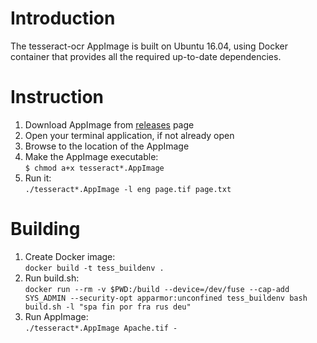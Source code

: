 # Introduction
The tesseract-ocr AppImage is built on Ubuntu 16.04, using Docker container that provides all the required up-to-date dependencies.

# Instruction
1. Download AppImage from [releases](https://github.com/AlexanderP/tesseract-appimage/releases) page
1. Open your terminal application, if not already open
1. Browse to the location of the AppImage
3. Make the AppImage executable:   
    `$ chmod a+x tesseract*.AppImage`
4. Run it:  
    `./tesseract*.AppImage -l eng page.tif page.txt`

# Building
1. Create Docker image:   
    `docker build -t tess_buildenv .`
2. Run build.sh:   
    `docker run --rm -v $PWD:/build --device=/dev/fuse --cap-add SYS_ADMIN --security-opt apparmor:unconfined tess_buildenv bash build.sh -l "spa fin por fra rus deu"`
3. Run AppImage:   
    `./tesseract*.AppImage Apache.tif -`
